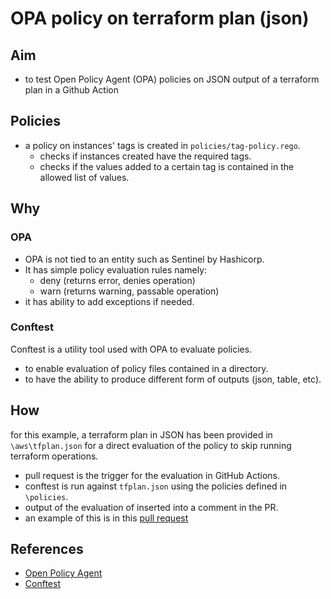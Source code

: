 # OPA policy on terraform plan (json)

## Aim
- to test Open Policy Agent (OPA) policies on JSON output of a terraform plan in a Github Action

## Policies
- a policy on instances' tags is created in `policies/tag-policy.rego`.
  - checks if instances created have the required tags.
  - checks if the values added to a certain tag is contained in the allowed list of values.

## Why 
### OPA
- OPA is not tied to an entity such as Sentinel by Hashicorp.
- It has simple policy evaluation rules namely:
  - deny (returns error, denies operation)
  - warn (returns warning, passable operation)
- it has ability to add exceptions if needed.

### Conftest
Conftest is a utility tool used with OPA to evaluate policies.
- to enable evaluation of policy files contained in a directory.
- to have the ability to produce different form of outputs (json, table, etc).

## How
for this example, a terraform plan in JSON has been provided in `\aws\tfplan.json` for a direct evaluation of the policy to skip running terraform operations.
- pull request is the trigger for the evaluation in GitHub Actions.
- conftest is run against `tfplan.json` using the policies defined in `\policies`.
- output of the evaluation of inserted into a comment in the PR.
- an example of this is in this [pull request](https://github.com/ricky-deriv/test-policy-github-actions/pull/42)

## References
- [Open Policy Agent](https://www.openpolicyagent.org/docs/latest/)
- [Conftest](https://www.conftest.dev/)
